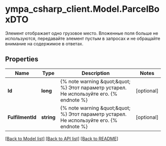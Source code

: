 # ympa_csharp_client.Model.ParcelBoxDTO
Элемент отображает одно грузовое место. Вложенные поля больше не используются, передавайте элемент пустым в запросах и не обращайте внимание на содержимое в ответах.

## Properties

Name | Type | Description | Notes
------------ | ------------- | ------------- | -------------
**Id** | **long** | {% note warning \&quot;\&quot; %}  Этот параметр устарел. Не используйте его.  {% endnote %}  | [optional] 
**FulfilmentId** | **string** | {% note warning \&quot;\&quot; %}  Этот параметр устарел. Не используйте его.  {% endnote %}  | [optional] 

[[Back to Model list]](../README.md#documentation-for-models) [[Back to API list]](../README.md#documentation-for-api-endpoints) [[Back to README]](../README.md)

